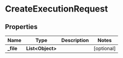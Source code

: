 

# CreateExecutionRequest


## Properties

| Name | Type | Description | Notes |
|------------ | ------------- | ------------- | -------------|
|**_file** | **List&lt;Object&gt;** |  |  [optional] |



